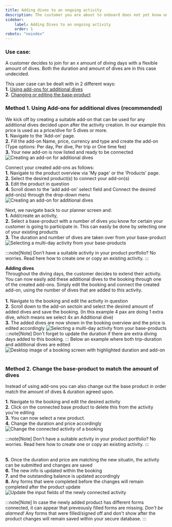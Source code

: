 ```yaml
---
title: Adding dives to an ongoing activity
description: The customer you are about to onboard does not yet know on how many dives he or she will participate.
sidebar:
    label: Adding Dives to an ongoing activity
    order: 1
robots: "noindex"
---
```


### Use case: 
A customer decides to join for an x amount of diving days with a flexible amount of dives. Both the duration and amount of dives are in this case undecided. 

This user case can be dealt with in 2 different ways:
<br>**1.** [Using add-ons for additional dives](#method-1-using-add-ons-for-additional-dives-recommended)
<br>**2.** [Changing or editing the base-product](#method-2-change-the-base-product-to-match-the-amount-of-dives)

### Method 1. Using Add-ons for additional dives (recommended)

We kick off by creating a suitable add-on that can be used for any additional dives decided upon after the activity creation.
In our example this price is used as a price/dive for 5 dives or more.
<br>**1.** Navigate to the 'Add-on' page.
<br>**2.** Fill the add-on Name, price, currency and type and create the add-on
<br>(Type options: Per day, Per dive, Per trip or One time fee)
<br>**3.** Your new add-on is now listed and ready to be connected
![Creating an add-on for additional dives](/images/Create_additional_dive_add-on.png)

Connect your created add-ons as follows: 
<br>**1.** Navigate to the product overview via 'My page' or the 'Products' page.
<br>**2.** Select the desired product(s) to connect your add-on(s)
<br>**3.** Edit the product in question
<br>**4.** Scroll down to the 'add add-on' select field and Connect the desired add-on(s) through the drop-down menu
![Creating an add-on for additional dives](/images/Connect_add-on_to_product.png)

Next, we navigate back to our planner screen and:
<br>**1.** Add/create an activity, 
<br>**2.** Select a base-product with a number of dives you know for certain your customer is going to participate in. This can easily be done by selecting one of your existing products
<br>**3.** The duration and number of dives are taken over from your base-product
![Selecting a multi-day activity from your base-products](/images/Selecting_a_multi-day_activity.png)

:::note[Note]
Don’t have a suitable activity in your product portfolio? No worries. Read here how to create one or copy an existing activity. 
:::

**Adding dives**
<br>Throughout the diving days, the customer decides to extend their activity. You can now easily add these additional dives to the booking through one of the created add-ons. 
Simply edit the booking and connect the created add-on, using the number of dives that are added to this activity. 
<br><br>**1.** Navigate to the booking and edit the activity in question
<br>**2.** Scroll down to the add-on sectoin and select the desired amount of added dives and save the booking. (In this example 4 pax are doing 1 extra dive, which means we select 4x an Additional dive) 
<br>**3.** The added dives are now shown in the booking overview and the price is edited accordingly
![Selecting a multi-day activity from your base-products](/images/Edit_activity_to_add_add-ons.png)
:::note[Note] 
Don't forget to update the duration if there are extra diving days added to this booking.
:::
Below an example where both trip-duration and additional dives are edited
![Desktop image of a booking screen with highlighted duration and add-on](/images/Trip_edit_duration_and_add-on_highlighted.png)
<br>
<br>
### Method 2. Change the base-product to match the amount of dives
Instead of using add-ons you can also change out the base product in order match the amount of dives & duration agreed upon.
<br><p>**1.** Navigate to the booking and edit the desired activity
<br>**2.** Click on the connected base product to delete this from the activity you're editing
<br>**3.** You can now select a new product. 
<br>**4.** Change the duration and price accordingly
![Change the connected activity of a booking](/images/Change_connected_activity.png)

:::note[Note]
Don’t have a suitable activity in your product portfolio? No worries. Read here how to create one or copy an existing activity. 
:::

<br>**5.** Once the duration and price are matching the new situatin, the activity can be submitted and changes are saved
<br>**6.** The new info is updated within the booking
<br>**7.** and the outstanding balance is updated accordingly
<br>**8.** Any forms that were completed before the changes will remain completed after the product update
![Update the input fields of the newly connected activity](/images/Update_desired_fields_of_a_changed_activity.png)

:::note[Note]
In case the newly added product has different forms connected, it can appear that preveously filled forms are missing. *Don't be alarmed!* Any forms that were filled/signed off and don't show after the product changes will remain saved within your secure database.
:::

